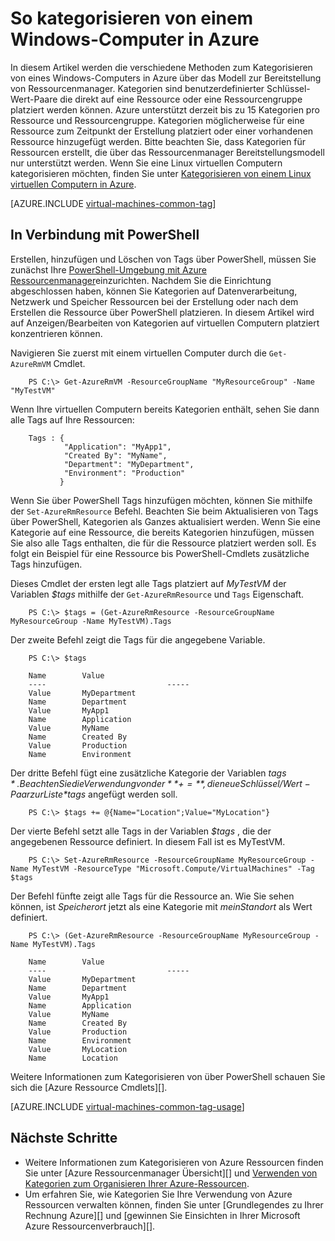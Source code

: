 <properties
   pageTitle="So markieren Sie einen virtuellen | Microsoft Azure"
   description="Informationen Sie zum Kategorisieren von eines Windows-Computers in das Modell zur Bereitstellung von Ressourcenmanager mit Azure erstellt"
   services="virtual-machines-windows"
   documentationCenter=""
   authors="mmccrory"
   manager="timlt"
   editor="tysonn"
   tags="azure-resource-manager"/>

<tags
   ms.service="virtual-machines-windows"
   ms.devlang="na"
   ms.topic="article"
   ms.tgt_pltfrm="vm-windows"
   ms.workload="infrastructure-services"
   ms.date="07/05/2016"
   ms.author="memccror"/>

# <a name="how-to-tag-a-windows-virtual-machine-in-azure"></a>So kategorisieren von einem Windows-Computer in Azure


In diesem Artikel werden die verschiedene Methoden zum Kategorisieren von eines Windows-Computers in Azure über das Modell zur Bereitstellung von Ressourcenmanager. Kategorien sind benutzerdefinierter Schlüssel-Wert-Paare die direkt auf eine Ressource oder eine Ressourcengruppe platziert werden können. Azure unterstützt derzeit bis zu 15 Kategorien pro Ressource und Ressourcengruppe. Kategorien möglicherweise für eine Ressource zum Zeitpunkt der Erstellung platziert oder einer vorhandenen Ressource hinzugefügt werden. Bitte beachten Sie, dass Kategorien für Ressourcen erstellt, die über das Ressourcenmanager Bereitstellungsmodell nur unterstützt werden. Wenn Sie eine Linux virtuellen Computern kategorisieren möchten, finden Sie unter [Kategorisieren von einem Linux virtuellen Computern in Azure](virtual-machines-linux-tag.md).

[AZURE.INCLUDE [virtual-machines-common-tag](../../includes/virtual-machines-common-tag.md)]

## <a name="tagging-with-powershell"></a>In Verbindung mit PowerShell

Erstellen, hinzufügen und Löschen von Tags über PowerShell, müssen Sie zunächst Ihre [PowerShell-Umgebung mit Azure Ressourcenmanager][]einzurichten. Nachdem Sie die Einrichtung abgeschlossen haben, können Sie Kategorien auf Datenverarbeitung, Netzwerk und Speicher Ressourcen bei der Erstellung oder nach dem Erstellen die Ressource über PowerShell platzieren. In diesem Artikel wird auf Anzeigen/Bearbeiten von Kategorien auf virtuellen Computern platziert konzentrieren können.

Navigieren Sie zuerst mit einem virtuellen Computer durch die `Get-AzureRmVM` Cmdlet.

        PS C:\> Get-AzureRmVM -ResourceGroupName "MyResourceGroup" -Name "MyTestVM"

Wenn Ihre virtuellen Computern bereits Kategorien enthält, sehen Sie dann alle Tags auf Ihre Ressourcen:

        Tags : {
                "Application": "MyApp1",
                "Created By": "MyName",
                "Department": "MyDepartment",
                "Environment": "Production"
               }

Wenn Sie über PowerShell Tags hinzufügen möchten, können Sie mithilfe der `Set-AzureRmResource` Befehl. Beachten Sie beim Aktualisieren von Tags über PowerShell, Kategorien als Ganzes aktualisiert werden. Wenn Sie eine Kategorie auf eine Ressource, die bereits Kategorien hinzufügen, müssen Sie also alle Tags enthalten, die für die Ressource platziert werden soll. Es folgt ein Beispiel für eine Ressource bis PowerShell-Cmdlets zusätzliche Tags hinzufügen.

Dieses Cmdlet der ersten legt alle Tags platziert auf *MyTestVM* der Variablen *$tags* mithilfe der `Get-AzureRmResource` und `Tags` Eigenschaft.

        PS C:\> $tags = (Get-AzureRmResource -ResourceGroupName MyResourceGroup -Name MyTestVM).Tags

Der zweite Befehl zeigt die Tags für die angegebene Variable.

        PS C:\> $tags

        Name        Value
        ----                           -----
        Value       MyDepartment
        Name        Department
        Value       MyApp1
        Name        Application
        Value       MyName
        Name        Created By
        Value       Production
        Name        Environment

Der dritte Befehl fügt eine zusätzliche Kategorie der Variablen *$tags* . Beachten Sie die Verwendung von der **+=** , die neue Schlüssel/Wert-Paar zur Liste *$tags* angefügt werden soll.

        PS C:\> $tags += @{Name="Location";Value="MyLocation"}

Der vierte Befehl setzt alle Tags in der Variablen *$tags* , die der angegebenen Ressource definiert. In diesem Fall ist es MyTestVM.

        PS C:\> Set-AzureRmResource -ResourceGroupName MyResourceGroup -Name MyTestVM -ResourceType "Microsoft.Compute/VirtualMachines" -Tag $tags

Der Befehl fünfte zeigt alle Tags für die Ressource an. Wie Sie sehen können, ist *Speicherort* jetzt als eine Kategorie mit *meinStandort* als Wert definiert.

        PS C:\> (Get-AzureRmResource -ResourceGroupName MyResourceGroup -Name MyTestVM).Tags

        Name        Value
        ----                           -----
        Value       MyDepartment
        Name        Department
        Value       MyApp1
        Name        Application
        Value       MyName
        Name        Created By
        Value       Production
        Name        Environment
        Value       MyLocation
        Name        Location

Weitere Informationen zum Kategorisieren von über PowerShell schauen Sie sich die [Azure Ressource Cmdlets][].

[AZURE.INCLUDE [virtual-machines-common-tag-usage](../../includes/virtual-machines-common-tag-usage.md)]

## <a name="next-steps"></a>Nächste Schritte

* Weitere Informationen zum Kategorisieren von Azure Ressourcen finden Sie unter [Azure Ressourcenmanager Übersicht][] und [Verwenden von Kategorien zum Organisieren Ihrer Azure-Ressourcen][].
* Um erfahren Sie, wie Kategorien Sie Ihre Verwendung von Azure Ressourcen verwalten können, finden Sie unter [Grundlegendes zu Ihrer Rechnung Azure][] und [gewinnen Sie Einsichten in Ihrer Microsoft Azure Ressourcenverbrauch][].

[PowerShell-Umgebung mit Azure Ressourcenmanager]: ../powershell-azure-resource-manager.md
[Ressource Azure-Cmdlets]: https://msdn.microsoft.com/library/azure/dn757692.aspx
[Azure Ressourcenmanager (Übersicht)]: ../azure-resource-manager/resource-group-overview.md
[Verwenden von Kategorien zum Organisieren Ihrer Azure-Ressourcen]: ../resource-group-using-tags.md
[Grundlegendes zu Ihrer Azure Rechnung]: ../billing/billing-understand-your-bill.md
[Gewinnen Sie einen Einblick in Ihre Microsoft Azure Ressourcenverbrauch]: ../billing-usage-rate-card-overview.md
